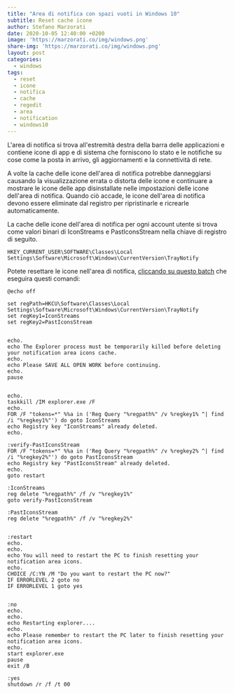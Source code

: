 ```yaml
---
title: "Area di notifica con spazi vuoti in Windows 10"
subtitle: Reset cache icone
author: Stefano Marzorati
date: 2020-10-05 12:40:00 +0200
image: 'https://marzorati.co/img/windows.png'
share-img: 'https://marzorati.co/img/windows.png'
layout: post
categories:
  - windows
tags:
  - reset
  - icone
  - notifica
  - cache
  - regedit
  - area
  - notification
  - windows10
---
```

L'area di notifica si trova all'estremità destra della barra delle applicazioni e contiene icone di app e di sistema che forniscono lo stato e le notifiche su cose come la posta in arrivo, gli aggiornamenti e la connettività di rete.

A volte la cache delle icone dell'area di notifica potrebbe danneggiarsi causando la visualizzazione errata o distorta delle icone e continuare a mostrare le icone delle app disinstallate nelle impostazioni delle icone dell'area di notifica. Quando ciò accade, le icone dell'area di notifica devono essere eliminate dal registro per ripristinarle e ricrearle automaticamente.

La cache delle icone dell'area di notifica per ogni account utente si trova come valori binari di IconStreams e PastIconsStream nella chiave di registro di seguito.

<code>HKEY_CURRENT_USER\SOFTWARE\Classes\Local Settings\Software\Microsoft\Windows\CurrentVersion\TrayNotify</code>

Potete resettare le icone nell'area di notifica, <a href="https://marzorati.co/download/Reset_Notification_Area_Icons_Cache.bat" target="_blank">cliccando su questo batch</a> che eseguira questi comandi:   

~~~batch
@echo off

set regPath=HKCU\Software\Classes\Local Settings\Software\Microsoft\Windows\CurrentVersion\TrayNotify
set regKey1=IconStreams
set regKey2=PastIconsStream


echo.
echo The Explorer process must be temporarily killed before deleting your notification area icons cache. 
echo.
echo Please SAVE ALL OPEN WORK before continuing.
echo.
pause


echo.
taskkill /IM explorer.exe /F
echo.
FOR /F "tokens=*" %%a in ('Reg Query "%regpath%" /v %regkey1% ^| find /i "%regkey1%"') do goto IconStreams
echo Registry key "IconStreams" already deleted.
echo.

:verify-PastIconsStream
FOR /F "tokens=*" %%a in ('Reg Query "%regpath%" /v %regkey2% ^| find /i "%regkey2%"') do goto PastIconsStream
echo Registry key "PastIconsStream" already deleted.
echo.
goto restart

:IconStreams
reg delete "%regpath%" /f /v "%regkey1%"
goto verify-PastIconsStream

:PastIconsStream
reg delete "%regpath%" /f /v "%regkey2%"


:restart
echo.
echo.
echo You will need to restart the PC to finish resetting your notification area icons.
echo.
CHOICE /C:YN /M "Do you want to restart the PC now?"
IF ERRORLEVEL 2 goto no
IF ERRORLEVEL 1 goto yes


:no
echo.
echo.
echo Restarting explorer.... 
echo.
echo Please remember to restart the PC later to finish resetting your notification area icons.
echo.
start explorer.exe
pause
exit /B

:yes
shutdown /r /f /t 00
~~~


